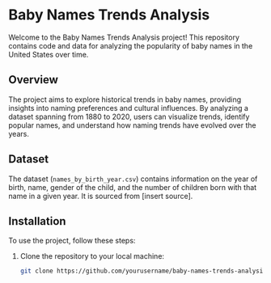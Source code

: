 # Baby Names Trends Analysis

Welcome to the Baby Names Trends Analysis project! This repository contains code and data for analyzing the popularity of baby names in the United States over time.

## Overview

The project aims to explore historical trends in baby names, providing insights into naming preferences and cultural influences. By analyzing a dataset spanning from 1880 to 2020, users can visualize trends, identify popular names, and understand how naming trends have evolved over the years.

## Dataset

The dataset (`names_by_birth_year.csv`) contains information on the year of birth, name, gender of the child, and the number of children born with that name in a given year. It is sourced from [insert source].

## Installation

To use the project, follow these steps:

1. Clone the repository to your local machine:

   ```bash
   git clone https://github.com/yourusername/baby-names-trends-analysis.git


